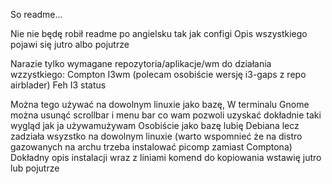 So readme...

Nie nie będę robił readme po angielsku tak jak configi 
Opis wszystkiego pojawi się jutro albo pojutrze

Narazie tylko wymagane repozytoria/aplikacje/wm do działania wzzystkiego:
Compton 
I3wm (polecam osobiście wersję i3-gaps z repo airblader)
Feh
I3 status 

Można tego używać na dowolnym linuxie jako bazę,
W terminalu Gnome można usunąć scrollbar i menu bar co wam pozwoli uzyskać dokładnie taki wygląd jak ja używamużywam
Osobiście jako bazę lubię Debiana lecz zadziała wsyzstko na dowolnym linuxie (warto wspomnieć że na distro gazowanych na archu trzeba instalować picomp zamiast Comptona)
Dokładny opis instalacji wraz z liniami komend do kopiowania wstawię jutro lub pojutrze
